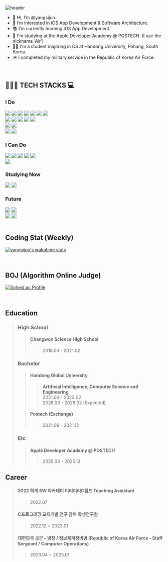 ![header](https://capsule-render.vercel.app/api?type=waving&color=timeGradient&height=250&section=header&text=Yang%20Sijun&fontSize=60&fontAlignY=30&desc=(Student%20Developer)&descSize=30&descAlignY=55)

- 👋 Hi, I’m @yangsijun.
- 👀 I’m interested in iOS App Development & Software Architecture.
- 📚 I’m currently learning iOS App Development.
- 🍎 I'm studying at the Apple Developer Academy @ POSTECH. (I use the nickname 'Air')
- 👨‍🎓 I'm a student majoring in CS at Handong University, Pohang, South Korea.
- 🪖 I completed my military service in the Republic of Korea Air Force.

<br>

## 👨🏻‍💻 TECH STACKS 💻

<div align=left>
	<h3>I Do</h3>
	<!--C++-->
	<img src="https://img.shields.io/badge/c++-00599C?style=for-the-badge&logo=c%2B%2B&logoColor=white">
	<!--Java-->
	<img src="https://img.shields.io/badge/java-007396?style=for-the-badge&logo=java&logoColor=white">
	<!--Swift-->
	<img src="https://img.shields.io/badge/Swift-F05138?style=for-the-badge&logo=swift&logoColor=white">
	<!--Dart-->
	<img src="https://img.shields.io/badge/dart-0175C2?style=for-the-badge&logo=dart&logoColor=white">
	<!--Kotlin-->
	<img src="https://img.shields.io/badge/kotlin-7F52FF?style=for-the-badge&logo=kotlin&logoColor=white"> 
	<!--JavaScript-->
	<img src="https://img.shields.io/badge/javascript-F7DF1E?style=for-the-badge&logo=javascript&logoColor=black">
	<!--MySQL-->
  	<img src="https://img.shields.io/badge/mysql-4479A1?style=for-the-badge&logo=mysql&logoColor=white"> 
	<br>
  	<!--iOS-->
	<img src="https://img.shields.io/badge/ios-000000?style=for-the-badge&logo=ios&logoColor=white"> 
	<!--Flutter-->
  	<img src="https://img.shields.io/badge/flutter-02569B?style=for-the-badge&logo=flutter&logoColor=white">
	<!--Spring Boot-->
	<img src="https://img.shields.io/badge/spring%20boot-6DB33F?style=for-the-badge&logo=SpringBoot&logoColor=white">
	<!--Node.JS-->
	<img src="https://img.shields.io/badge/node.js-339933?style=for-the-badge&logo=Node.js&logoColor=white">
	<!--electron-->
	<img src="https://img.shields.io/badge/electron-47848F?style=for-the-badge&logo=electron&logoColor=white">
	<br>
	<!--NGINX-->
  	<img src="https://img.shields.io/badge/nginx-009639?style=for-the-badge&logo=nginx&logoColor=white">
	<!--Apache Tomcat-->
	<img src="https://img.shields.io/badge/Apache%20Tomcat-F8DC75?style=for-the-badge&logo=apachetomcat&logoColor=black">
	<br>
	<!--Git-->
  	<img src="https://img.shields.io/badge/git-F05032?style=for-the-badge&logo=git&logoColor=white">
	<!--GitHub-->
	<img src="https://img.shields.io/badge/github-181717?style=for-the-badge&logo=github&logoColor=white">
	<br>
	<h3>I Can Do</h3>
	<!--C Lang-->
	<img src="https://img.shields.io/badge/c-A8B9CC?style=for-the-badge&logo=c&logoColor=black">
	<!--Python-->
	<img src="https://img.shields.io/badge/python-3776AB?style=for-the-badge&logo=python&logoColor=white">
	<!--JQuery-->
  	<img src="https://img.shields.io/badge/jquery-0769AD?style=for-the-badge&logo=jquery&logoColor=white">
	<!--HTML-->
	<img src="https://img.shields.io/badge/html-E34F26?style=for-the-badge&logo=html5&logoColor=white"> 
	<!--CSS-->
	<img src="https://img.shields.io/badge/css-1572B6?style=for-the-badge&logo=css3&logoColor=white">
	<br>
	<!--Spring-->
	<img src="https://img.shields.io/badge/spring-6DB33F?style=for-the-badge&logo=Spring&logoColor=white">
	<br>
	<h3>Studying Now</h3>
	<!--Apache-->
  	<img src="https://img.shields.io/badge/apache-D22128?style=for-the-badge&logo=apache&logoColor=white">
	<!--docker-->
  	<img src="https://img.shields.io/badge/docker-2496ED?style=for-the-badge&logo=docker&logoColor=white">
	<h3>Future</h3>
	<!--PWA-->
	<img src="https://img.shields.io/badge/pwa-5A0FC8?style=for-the-badge&logo=pwa&logoColor=white">
	<!--UIKit-->
	<img src="https://img.shields.io/badge/UIKit-2396F3?style=for-the-badge&logo=uikit&logoColor=white">
	<br>
	<!--AWS-->
  	<img src="https://img.shields.io/badge/amazon%20aws-232F3E?style=for-the-badge&logo=amazonaws&logoColor=white"> 
	<!--Kubernetes-->
  	<img src="https://img.shields.io/badge/kubernetes-326CE5?style=for-the-badge&logo=kubernetes&logoColor=white">
  	<br>
</div>
<br>

## Coding Stat (Weekly)
[![yangsijun's wakatime stats](https://github-readme-stats.vercel.app/api/wakatime?username=yangsijun)]()


<br>

## BOJ (Algorithm Online Judge)
[![Solved.ac Profile](https://mazassumnida.wtf/api/generate_badge?boj=yangbyun1)](https://solved.ac/yangbyun1)

<br>

## Education
> ### High School
>> #### Changwon Science High School
>>> 2018.03 - 2021.02
>
> ### Bachelor
>> #### Handong Global University
>>> **Artificial Intelligence, Computer Science and Engineering**  
>>> 2021.03 - 2023.02  
>>> 2026.03 - 2028.02 (Expected) 
>>
>> #### Postech (Exchange)  
>>> 2021.09 - 2021.12  
> ### Etc
>> #### Apple Developer Academy @ POSTECH
>>> 2025.03 - 2025.12

## Career
> #### 2022 하계 SW 아카데미 미리미리C캠프 Teaching Assistant
>> 2022.07
>
> #### C프로그래밍 교재개발 연구 참여 학생연구원
>> 2022.12 ~ 2023.01
>
> #### 대한민국 공군 - 병장 / 정보체계정비병 (Republic of Korea Air Force - Staff Sergeant / Computer Operations)
>> 2023.04 ~ 2025.01
